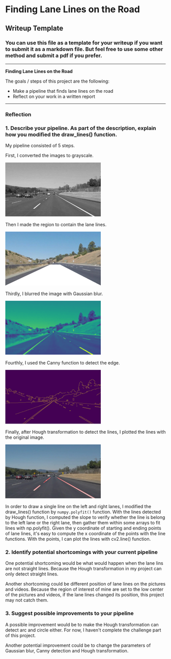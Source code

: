 # **Finding Lane Lines on the Road** 

## Writeup Template

### You can use this file as a template for your writeup if you want to submit it as a markdown file. But feel free to use some other method and submit a pdf if you prefer.

---

**Finding Lane Lines on the Road**

The goals / steps of this project are the following:
* Make a pipeline that finds lane lines on the road
* Reflect on your work in a written report


[//]: # "Image References"

[image1]: ./examples/grayscale.jpg "Grayscale"
[image2]: ./Pics_writeup/region.png "Region of Interest"
[image3]: ./Pics_writeup/blur.png "Gaussian Blur"
[image4]: ./Pics_writeup/canny.png "Canny Edge Detection"
[image5]: ./Pics_writeup/output.png "Output"

---

### Reflection

### 1. Describe your pipeline. As part of the description, explain how you modified the draw_lines() function.

My pipeline consisted of 5 steps. 

First, I converted the images to grayscale.

![alt text][image1]

Then I made the region to contain the lane lines.

![alt text][image2]

Thirdly, I blurred the image with Gaussian blur.

![alt text][image3]

Fourthly, I used the Canny function to detect the edge.

![alt text][image4]

Finally, after Hough transformation to detect the lines, I plotted the lines with the original image.

![alt text][image5]

In order to draw a single line on the left and right lanes, I modified the draw_lines() function by `numpy.polyfit()` function. With the lines detected by Hough function, I computed the slope to verify whether the line is belong to the left lane or the right lane, then gather them within some arrays to fit lines with np.polyfit(). Given the y coordinate of starting and ending points of lane lines, it's easy to compute the x coordinate of the points with the line functions. With the points, I can plot the lines with cv2.line() function.


### 2. Identify potential shortcomings with your current pipeline


One potential shortcoming would be what would happen when the lane lins are not straight lines. Because the Hough transformation in my project can only detect straight lines.

Another shortcoming could be different position of lane lines on the pictures and videos. Because the region of interest of mine are set to the low center of the pictures and videos, if the lane lines changed its position, this project may not catch them. 


### 3. Suggest possible improvements to your pipeline

A possible improvement would be to make the Hough transformation can detect arc and circle either. For now, I haven't complete the challenge part of this project.

Another potential improvement could be to change the parameters of Gaussian blur, Canny detection and Hough transformation. 
